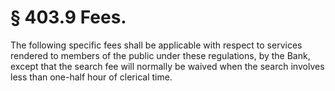 # § 403.9   Fees.

The following specific fees shall be applicable with respect to services rendered to members of the public under these regulations, by the Bank, except that the search fee will normally be waived when the search involves less than one-half hour of clerical time.


